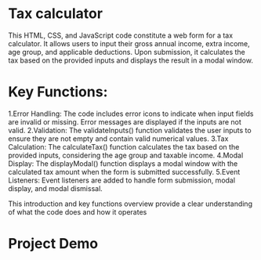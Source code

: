 # Tax calculator
This HTML, CSS, and JavaScript code constitute a web form for a tax calculator. It allows users to input their gross annual income, extra income, age group, and applicable deductions. Upon submission, it calculates the tax based on the provided inputs and displays the result in a modal window.
# Key Functions:
1.Error Handling: The code includes error icons to indicate when input fields are invalid or missing. Error messages are displayed if the inputs are not valid.
2.Validation: The validateInputs() function validates the user inputs to ensure they are not empty and contain valid numerical values.
3.Tax Calculation: The calculateTax() function calculates the tax based on the provided inputs, considering the age group and taxable income.
4.Modal Display: The displayModal() function displays a modal window with the calculated tax amount when the form is submitted successfully.
5.Event Listeners: Event listeners are added to handle form submission, modal display, and modal dismissal.

This introduction and key functions overview provide a clear understanding of what the code does and how it operates
# Project Demo

